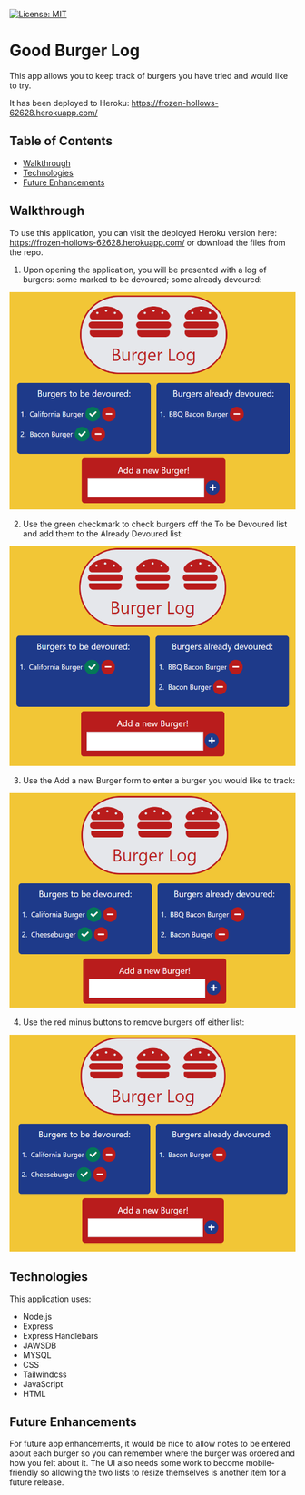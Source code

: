 [![License: MIT](https://img.shields.io/badge/License-MIT-yellow.svg)](https://opensource.org/licenses/MIT)

# Good Burger Log
This app allows you to keep track of burgers you have tried and would like to try.

It has been deployed to Heroku: https://frozen-hollows-62628.herokuapp.com/

## Table of Contents

* [Walkthrough](#walkthrough)
* [Technologies](#technologies)
* [Future Enhancements](#future-enhancements)

## Walkthrough

To use this application, you can visit the deployed Heroku version here: https://frozen-hollows-62628.herokuapp.com/ or download the files from the repo.

1. Upon opening the application, you will be presented with a log of burgers: some marked to be devoured; some already devoured:

<img alt="Freshly loaded app." src="./public/assets/screenshots/log1.PNG"/>

2. Use the green checkmark to check burgers off the To be Devoured list and add them to the Already Devoured list:

<img alt="Freshly loaded app." src="./public/assets/screenshots/log2.PNG"/>

3. Use the Add a new Burger form to enter a burger you would like to track:

<img alt="Freshly loaded app." src="./public/assets/screenshots/log3.PNG"/>

4. Use the red minus buttons to remove burgers off either list:

<img alt="Freshly loaded app." src="./public/assets/screenshots/log4.PNG"/>

## Technologies

This application uses:
* Node.js
* Express
* Express Handlebars
* JAWSDB
* MYSQL
* CSS
* Tailwindcss
* JavaScript
* HTML

## Future Enhancements

For future app enhancements, it would be nice to allow notes to be entered about each burger so you can remember where the burger was ordered and how you felt about it.  The UI also needs some work to become mobile-friendly so allowing the two lists to resize themselves is another item for a future release.